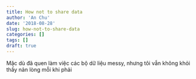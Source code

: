 ```yaml
---
title: How not to share data
author: 'An Chu'
date: '2018-08-28'
slug: how-not-to-share-data
categories: []
tags: []
draft: true
---
```



Mặc dù đã quen làm việc các bộ dữ liệu messy, nhưng tôi vẫn không khỏi thấy nản
lòng mỗi khi phải
